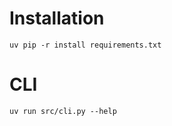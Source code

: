 # Installation

```
uv pip -r install requirements.txt
```

# CLI

```
uv run src/cli.py --help
```
